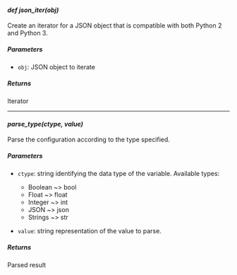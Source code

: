 #### ***def json_iter(obj)***

Create an iterator for a JSON object that is compatible with both Python 2 and
Python 3.

##### Parameters

- `obj`: JSON object to iterate

##### Returns

Iterator

---

#### ***parse_type(ctype, value)***

Parse the configuration according to the type specified.

##### Parameters

- `ctype`: string identifying the data type of the variable. Available types:

    - Boolean   ~> bool
    - Float     ~> float
    - Integer   ~> int
    - JSON      ~> json
    - Strings   ~> str

- `value`: string representation of the value to parse.

##### Returns

Parsed result

